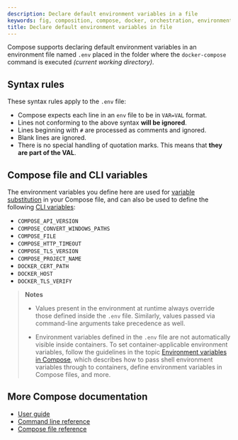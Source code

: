 ```yaml
---
description: Declare default environment variables in a file
keywords: fig, composition, compose, docker, orchestration, environment, env file
title: Declare default environment variables in file
---
```


Compose supports declaring default environment variables in an environment file
named `.env` placed in the folder where the `docker-compose` command is executed
*(current working directory)*.

## Syntax rules

These syntax rules apply to the `.env` file:

* Compose expects each line in an `env` file to be in `VAR=VAL` format.
* Lines not conforming to the above syntax **will be ignored**.
* Lines beginning with `#` are processed as comments and ignored.
* Blank lines are ignored.
* There is no special handling of quotation marks. This means that
  **they are part of the VAL**.

## Compose file and CLI variables

The environment variables you define here are used for [variable
substitution](compose-file/index.md#variable-substitution) in your Compose file,
and can also be used to define the following [CLI
variables](reference/envvars.md):

- `COMPOSE_API_VERSION`
- `COMPOSE_CONVERT_WINDOWS_PATHS`
- `COMPOSE_FILE`
- `COMPOSE_HTTP_TIMEOUT`
- `COMPOSE_TLS_VERSION`
- `COMPOSE_PROJECT_NAME`
- `DOCKER_CERT_PATH`
- `DOCKER_HOST`
- `DOCKER_TLS_VERIFY`

> **Notes**
>
> * Values present in the environment at runtime always override
those defined inside the `.env` file. Similarly, values passed via command-line
arguments take precedence as well.
>
> * Environment variables defined in the `.env` file are not
automatically visible inside containers. To set container-applicable
environment variables, follow the guidelines in the topic [Environment variables
in Compose](/compose/environment-variables.md), which describes how to pass
shell environment variables through to containers, define environment variables
in Compose files, and more.

## More Compose documentation

- [User guide](index.md)
- [Command line reference](./reference/index.md)
- [Compose file reference](compose-file.md)
